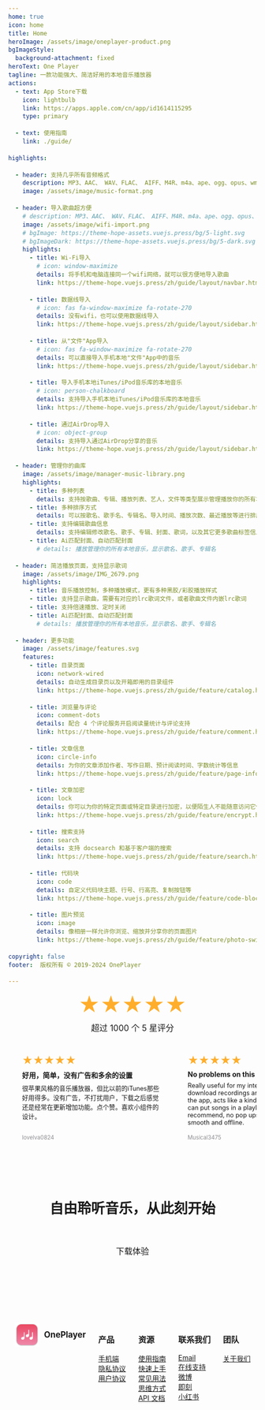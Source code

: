 ```yaml
---
home: true
icon: home
title: Home
heroImage: /assets/image/oneplayer-product.png
bgImageStyle:
  background-attachment: fixed
heroText: One Player
tagline: 一款功能强大、简洁好用的本地音乐播放器
actions:
  - text: App Store下载
    icon: lightbulb
    link: https://apps.apple.com/cn/app/id1614115295
    type: primary

  - text: 使用指南
    link: ./guide/

highlights:

  - header: 支持几乎所有音频格式
    description: MP3、AAC、 WAV、FLAC、 AIFF、M4R、m4a、ape、ogg、opus、wma、dsf、dsd等多种公开格式，支持 Hi-Res 音质
    image: /assets/image/music-format.png
  
  - header: 导入歌曲超方便
    # description: MP3、AAC、 WAV、FLAC、 AIFF、M4R、m4a、ape、ogg、opus、wma、dsf、dsd等多种公开格式，支持 Hi-Res 音质
    image: /assets/image/wifi-import.png
    # bgImage: https://theme-hope-assets.vuejs.press/bg/5-light.svg
    # bgImageDark: https://theme-hope-assets.vuejs.press/bg/5-dark.svg
    highlights:
      - title: Wi-Fi导入
        # icon: window-maximize
        details: 将手机和电脑连接同一个wifi网络，就可以很方便地导入歌曲
        link: https://theme-hope.vuejs.press/zh/guide/layout/navbar.html

      - title: 数据线导入
        # icon: fas fa-window-maximize fa-rotate-270
        details: 没有wifi，也可以使用数据线导入
        link: https://theme-hope.vuejs.press/zh/guide/layout/sidebar.html

      - title: 从"文件"App导入
        # icon: fas fa-window-maximize fa-rotate-270
        details: 可以直接导入手机本地"文件"App中的音乐
        link: https://theme-hope.vuejs.press/zh/guide/layout/sidebar.html

      - title: 导入手机本地iTunes/iPod音乐库的本地音乐
        # icon: person-chalkboard
        details: 支持导入手机本地iTunes/iPod音乐库的本地音乐
        link: https://theme-hope.vuejs.press/zh/guide/layout/sidebar.html 

      - title: 通过AirDrop导入
        # icon: object-group
        details: 支持导入通过AirDrop分享的音乐
        link: https://theme-hope.vuejs.press/zh/guide/layout/sidebar.html 

  - header: 管理你的曲库
    image: /assets/image/manager-music-library.png
    highlights:
      - title: 多种列表
        details: 支持按歌曲、专辑、播放列表、艺人，文件等类型展示管理播放你的所有本地音乐
      - title: 多种排序方式
        details: 可以按歌名、歌手名、专辑名、导入时间、播放次数、最近播放等进行排序
      - title: 支持编辑歌曲信息
        details: 支持编辑修改歌名、歌手、专辑、封面、歌词，以及其它更多歌曲标签信息
      - title: Ai匹配封面、自动匹配封面
        # details: 播放管理你的所有本地音乐，显示歌名、歌手、专辑名

  - header: 简洁播放页面，支持显示歌词
    image: /assets/image/IMG_2679.png
    highlights:
      - title: 音乐播放控制，多种播放模式，更有多种黑胶/彩胶播放样式
      - title: 支持显示歌曲，需要有对应的lrc歌词文件，或者歌曲文件内嵌lrc歌词
      - title: 支持倍速播放、定时关闭
      - title: Ai匹配封面、自动匹配封面
        # details: 播放管理你的所有本地音乐，显示歌名、歌手、专辑名

  - header: 更多功能
    image: /assets/image/features.svg
    features:
      - title: 目录页面
        icon: network-wired
        details: 自动生成目录页以及开箱即用的目录组件
        link: https://theme-hope.vuejs.press/zh/guide/feature/catalog.html

      - title: 浏览量与评论
        icon: comment-dots
        details: 配合 4 个评论服务开启阅读量统计与评论支持
        link: https://theme-hope.vuejs.press/zh/guide/feature/comment.html

      - title: 文章信息
        icon: circle-info
        details: 为你的文章添加作者、写作日期、预计阅读时间、字数统计等信息
        link: https://theme-hope.vuejs.press/zh/guide/feature/page-info.html

      - title: 文章加密
        icon: lock
        details: 你可以为你的特定页面或特定目录进行加密，以便陌生人不能随意访问它们
        link: https://theme-hope.vuejs.press/zh/guide/feature/encrypt.html

      - title: 搜索支持
        icon: search
        details: 支持 docsearch 和基于客户端的搜索
        link: https://theme-hope.vuejs.press/zh/guide/feature/search.html

      - title: 代码块
        icon: code
        details: 自定义代码块主题、行号、行高亮、复制按钮等
        link: https://theme-hope.vuejs.press/zh/guide/feature/code-block.html

      - title: 图片预览
        icon: image
        details: 像相册一样允许你浏览、缩放并分享你的页面图片
        link: https://theme-hope.vuejs.press/zh/guide/feature/photo-swipe.html

copyright: false
footer:  版权所有 © 2019-2024 OnePlayer

---
```


<!-- 添加用户评分模块 -->
<div class="rating-container">
  <div class="overall-rating">
    <div class="stars">★★★★★</div>
    <div class="rating-text">超过 1000 个 5 星评分</div>
  </div>
  <div class="user-ratings">
    <div class="rating-card">
      <div class="stars">★★★★★</div>
      <div class="comment">好用，简单，没有广告和多余的设置</div>
      <div class="review-text">很苹果风格的音乐播放器，但比以前的iTunes那些好用得多。没有广告，不打扰用户，下载之后感觉还是经常在更新增加功能。点个赞。喜欢小组件的设计。</div>
      <div class="user-info">lovelva0824</div>
    </div>
    <div class="rating-card">
      <div class="stars">★★★★★</div>
      <div class="comment">No problems on this app at all.</div>
      <div class="review-text">Really useful for my intended purpose (I download recordings and then upload them to the app, acts like a kind of “Spotify” where you can put songs in a playlist, repeat etc.) Highly recommend, no pop ups or random adverts, smooth and offline.</div>
      <div class="user-info">Musical3475</div>
    </div>
    <div class="rating-card">
      <div class="stars">★★★★★</div>
      <div class="comment">超级好用的本地音乐播放器</div>
      <div class="review-text">页面简洁没有广告！从安卓换到苹果才知道想听个本地音乐那么难，找了好几个软件都不如这个简洁省事，可以批量导入，还可以显示歌词太好用了，付费就付费吧，还好一次买断不会很贵，如有需要的话尽快买，一直在涨价。</div>
      <div class="user-info">冬月七</div>
    </div>
    <div class="rating-card">
      <div class="stars">★★★★★</div>
      <div class="comment">完美的手表播放器</div>
      <div class="review-text">可以导入小说mp3，用手表听小说，完美完美完美。运动的时候可以用手表播放歌曲。导入资源很简单</div>
      <div class="user-info">qq37474</div>
    </div>
    <div class="rating-card">
      <div class="stars">★★★★★</div>
      <div class="comment">The music player that I want</div>
      <div class="review-text">Plain but functional. Able to support multi formats like most loss-less version music. F Apple Music!</div>
      <div class="user-info">TreatHTVIPLike*</div>
    </div>
    <div class="rating-card">
      <div class="stars">★★★★★</div>
      <div class="comment">很好用</div>
      <div class="review-text">把从lx下载的无损歌曲导入进播放器，Wi-Fi传输真是快啊。很喜欢里面的可以ai配封面，这样就不会一个黑白的图片在歌曲前面，好用，可惜现在内购高级版没有优惠，再等等。 赞一个，必须赞一下！！！</div>
      <div class="user-info">恋随风来</div>
    </div>
    <div class="rating-card">
      <div class="stars">★★★★★</div>
      <div class="comment">苹果最好用的本地播放器</div>
      <div class="review-text">页面设计简洁，没有广告，功能也比较多</div>
      <div class="user-info">ldjjdjsj </div>
    </div>
  </div>
</div>

<div style="display: flex; flex-direction: column; align-items: center; text-align: center; padding: 20px; border-radius: 8px;">

  <h1 style="font-size: 2em; margin-bottom: 0.5em;">自由聆听音乐，从此刻开始</h1>
  <a href="https://apps.apple.com/cn/app/id1614115295" style="display: inline-block; padding: 0.5em 1.5rem; background-color: var(--theme-color); color: var(--white); text-decoration: none; border-radius: 2rem; font-size: 1.2em; margin-top: 2em; margin-bottom: 5em;">下载体验</a>
</div>

<!-- 添加底部元素 -->
<div class="footer">
  <div class="footer-logo">
    <img src="/logo.png" alt="Logo" style="width: 50px;">
    <span class="footer-logo-text">OnePlayer</span>
  </div>

  <div>
    <h3>产品</h3>
    <ul style="list-style: none; padding: 0;">
      <li><a href="https://apps.apple.com/cn/app/id1614115295" style="color: var(--text-color);">手机端</a></li>
      <li><a href="#privacy" style="color: var(--text-color);">隐私协议</a></li>
      <li><a href="#terms" style="color: var(--text-color);">用户协议</a></li>
    </ul>
  </div>

  <div>
    <h3>资源</h3>
    <ul style="list-style: none; padding: 0;">
      <li><a href="./guide/" style="color: var(--text-color);">使用指南</a></li>
      <li><a href="#quickstart" style="color: var(--text-color);">快速上手</a></li>
      <li><a href="#usage" style="color: var(--text-color);">常见用法</a></li>
      <li><a href="#mindset" style="color: var(--text-color);">思维方式</a></li>
      <li><a href="#api" style="color: var(--text-color);">API 文档</a></li>
    </ul>
  </div>

  <div>
    <h3>联系我们</h3>
    <ul style="list-style: none; padding: 0;">
      <li><a href="mailto:support@example.com" style="color: var(--text-color);">Email</a></li>
      <li><a href="#support" style="color: var(--text-color);">在线支持</a></li>
      <li><a href="#weibo" style="color: var(--text-color);">微博</a></li>
      <li><a href="#jike" style="color: var(--text-color);">即刻</a></li>
      <li><a href="#xiaohongshu" style="color: var(--text-color);">小红书</a></li>
    </ul>
  </div>

  <div>
    <h3>团队</h3>
    <ul style="list-style: none; padding: 0;">
      <li><a href="#about" style="color: var(--text-color);">关于我们</a></li>
      <!-- <li><a href="#company" style="color: var(--text-color);">上海仙带网络科技有限公司</a></li> -->
      <!-- <li><a href="#icp" style="color: var(--text-color);">沪ICP备17043019号-3</a></li> -->
      <!-- <li><a href="#public-security" style="color: var(--text-color);">沪公网安备31010102007209</a></li> -->
    </ul>
  </div>

</div>

<style>

  .footer {
    display: flex;
    justify-content: space-around;
    padding: 20px 0;
    color: var(--text-color);
    flex-wrap: wrap;
    align-items: flex-start; /* 顶对齐 */
  }

  .footer-logo {
    width: 100%;
    text-align: left;
    margin-bottom: 20px;
    display: flex;
    align-items: center;
  }

  .footer-logo-text {
    margin-left: 10px;
    font-size: 1.2em;
    font-weight: bold;
  }

  @media (min-width: 600px) {
    .footer-logo {
      width: auto;
      text-align: left;
      margin-bottom: 0;
    }
  }
</style>

<style>
  :root {
    --button-color: white;
  }

  @media (prefers-color-scheme: dark) {
    :root {
      --button-color: black;
    }
  }

  /* 根据网站设置判断暗黑模式 */
  :root {
    --button-color: {{ $isDarkMode ? 'black' : 'white' }};
  }

  .rating-container {
    display: flex;
    flex-direction: column;
    align-items: center;
    margin-bottom: 2em;
    width: 100%;
    padding: 0; /* 移除内边距 */
  }

  .overall-rating {
    margin-bottom: 1em;
    text-align: center;
  }

  .overall-rating .stars {
    font-size: 3em;
  }

  .stars {
    color: #FFAD2B;
    font-size: 1.5em;
  }

  .rating-text {
    color: var(--text-color);
    margin-top: 0.5em;
    font-size: 1.2em;
  }

  .user-ratings {
    width: 100%;
    overflow-x: auto;
    white-space: nowrap;
    padding: 1em 0;
    -webkit-overflow-scrolling: touch;
    scrollbar-width: none;
    -ms-overflow-style: none;
    display: flex;
    margin: 0; /* 移除左右边距 */
  }

  .user-ratings::-webkit-scrollbar {
    display: none;
  }

  .rating-card {
    display: flex;
    flex-direction: column;
    flex: 0 0 280px;
    width: 280px;
    padding: 1em;
    margin-right: 1em;
    background-color: var(--border-color);
    border-radius: 15px;
    text-align: left;
    white-space: normal;
    word-wrap: break-word;
    margin-left: 1em;
  }

  .comment {
    font-weight: bold;
    margin: 0.5em 0;
    color: var(--text-color);
  }

  .review-text {
    font-size: 0.9em;
    color: var(--text-color);
    margin-bottom: 0.5em;
    flex-grow: 1;
  }

  .user-info {
    font-size: 0.8em;
    color: #8E8E93;
  }

  .rating-dots {
    margin-top: 1em;
  }

  .dot {
    height: 8px;
    width: 8px;
    background-color: #8E8E93;
    border-radius: 50%;
    display: inline-block;
    margin: 0 4px;
  }

  .dot.active {
    background-color: var(--theme-color);
  }

  @media (max-width: hope-config.$mobile) {
     .rating-container {
      margin-left: -1.5rem; /* 抵消页面默认的左右padding */
      margin-right: -1.5rem;
      width: calc(100% + 3rem); /* 调整宽度以铺满屏幕 */
    }

    .user-ratings {
      padding: 1em 0;
    }

    .rating-card {
      flex: 0 0 calc(100% - 10em);
      width: calc(100% - 10em);
      /* margin-left: 1em; */
      margin-right: 1em;
    }
  }

</style>